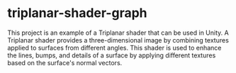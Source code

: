 # triplanar-shader-graph
This project is an example of a Triplanar shader that can be used in Unity. A Triplanar shader provides a three-dimensional image by combining textures applied to surfaces from different angles. This shader is used to enhance the lines, bumps, and details of a surface by applying different textures based on the surface's normal vectors.
